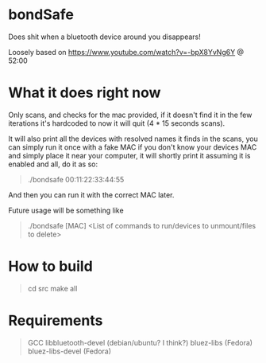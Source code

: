 # bondSafe

Does shit when a bluetooth device around you disappears!

Loosely based on https://www.youtube.com/watch?v=-bpX8YvNg6Y @ 52:00


# What it does right now
Only scans, and checks for the mac provided, if it doesn't find it in the few iterations it's hardcoded to now it will quit (4 * 15 seconds scans).

It will also print all the devices with resolved names it finds in the scans, you can simply run it once with a fake MAC if you don't know your devices MAC and simply place it near your computer, it will shortly print it assuming it is enabled and all, do it as so:

> ./bondsafe 00:11:22:33:44:55

And then you can run it with the correct MAC later.

Future usage will be something like
>./bondsafe [MAC] <List of commands to run/devices to unmount/files to delete> 


# How to build
> cd src
> make all

# Requirements
> GCC
> libbluetooth-devel (debian/ubuntu? I think?)
> bluez-libs (Fedora)
> bluez-libs-devel (Fedora)

